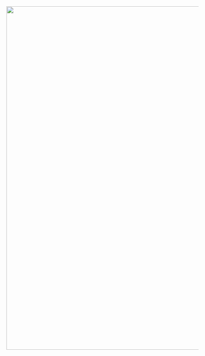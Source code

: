 <img src="https://raw.githubusercontent.com/SamPutnam/Index-2018/master/300k%20Salaries%20for%20Engineers%20Who%20Can%20Build.png" width=900>
